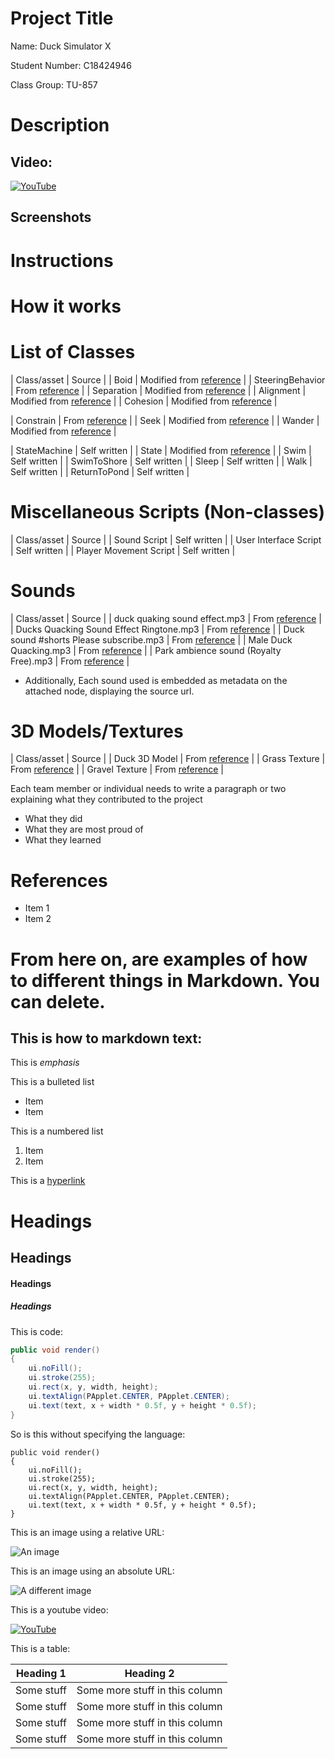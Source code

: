 # Project Title

Name: Duck Simulator X

Student Number: C18424946

Class Group: TU-857

# Description

## Video:

[![YouTube](http://img.youtube.com/vi/Taki330C01Q/0.jpg)](https://www.youtube.com/watch?v=Taki330C01Q)

## Screenshots

# Instructions

# How it works

# List of Classes

| Class/asset | Source |
| Boid | Modified from [reference](https://github.com/skooter500/miniature-rotary-phone/blob/main/minature-rotary-phone/behaviors/Boid.gd) |
| SteeringBehavior | From [reference](https://github.com/skooter500/miniature-rotary-phone/blob/main/minature-rotary-phone/behaviors/SteeringBehavior.gd) |
| Separation | Modified from [reference](https://github.com/skooter500/miniature-rotary-phone/blob/main/minature-rotary-phone/behaviors/Separation.gd) |
| Alignment | Modified from [reference](https://github.com/skooter500/miniature-rotary-phone/blob/main/minature-rotary-phone/behaviors/Alignment.gd) |
| Cohesion | Modified from [reference](https://github.com/skooter500/miniature-rotary-phone/blob/main/minature-rotary-phone/behaviors/Cohesion.gd) |

| Constrain | From [reference](https://github.com/skooter500/miniature-rotary-phone/blob/main/minature-rotary-phone/behaviors/Constrain.gd) |
| Seek | Modified from [reference](https://github.com/skooter500/miniature-rotary-phone/blob/main/minature-rotary-phone/behaviors/Seek.gd) |
| Wander | Modified from [reference](https://github.com/skooter500/miniature-rotary-phone/blob/main/minature-rotary-phone/behaviors/Wander.gd) |

| StateMachine | Self written |
| State | Modified from [reference](https://github.com/skooter500/miniature-rotary-phone/blob/main/minature-rotary-phone/behaviors/State.gd) |
| Swim | Self written |
| SwimToShore | Self written |
| Sleep | Self written |
| Walk | Self written |
| ReturnToPond | Self written |

# Miscellaneous Scripts (Non-classes)

| Class/asset | Source |
| Sound Script | Self written |
| User Interface Script | Self written |
| Player Movement Script | Self written |

# Sounds

| Class/asset | Source |
| duck quaking sound effect.mp3 | From [reference](https://www.youtube.com/watch?v=aFQoM1JHzQY) |
| Ducks Quacking Sound Effect Ringtone.mp3 | From [reference](https://www.youtube.com/watch?v=2Xy9NjGfJZo) |
| Duck sound #shorts Please subscribe.mp3 | From [reference](https://www.youtube.com/shorts/rVEaanykP2I) |
| Male Duck Quacking.mp3 | From [reference](https://www.youtube.com/shorts/PF4XIHLYQRA) |
| Park ambience sound (Royalty Free).mp3 | From [reference](https://www.youtube.com/watch?v=e_zCM0EobAY) |

- Additionally, Each sound used is embedded as metadata on the attached node, displaying the source url.

# 3D Models/Textures

| Class/asset | Source |
| Duck 3D Model | From [reference](https://sketchfab.com/3d-models/duck-07b9786ed84244b2acefd48c709e4548) |
| Grass Texture | From [reference](https://polyhaven.com/a/brown_mud_leaves_01) |
| Gravel Texture | From [reference](https://polyhaven.com/a/brown_mud_rocks_01) |

Each team member or individual needs to write a paragraph or two explaining what they contributed to the project

- What they did
- What they are most proud of
- What they learned

# References
* Item 1
* Item 2

# From here on, are examples of how to different things in Markdown. You can delete.  

## This is how to markdown text:

This is *emphasis*

This is a bulleted list

- Item
- Item

This is a numbered list

1. Item
1. Item

This is a [hyperlink](http://bryanduggan.org)

# Headings
## Headings
#### Headings
##### Headings

This is code:

```Java
public void render()
{
	ui.noFill();
	ui.stroke(255);
	ui.rect(x, y, width, height);
	ui.textAlign(PApplet.CENTER, PApplet.CENTER);
	ui.text(text, x + width * 0.5f, y + height * 0.5f);
}
```

So is this without specifying the language:

```
public void render()
{
	ui.noFill();
	ui.stroke(255);
	ui.rect(x, y, width, height);
	ui.textAlign(PApplet.CENTER, PApplet.CENTER);
	ui.text(text, x + width * 0.5f, y + height * 0.5f);
}
```

This is an image using a relative URL:

![An image](images/p8.png)

This is an image using an absolute URL:

![A different image](https://bryanduggandotorg.files.wordpress.com/2019/02/infinite-forms-00045.png?w=595&h=&zoom=2)

This is a youtube video:

[![YouTube](http://img.youtube.com/vi/J2kHSSFA4NU/0.jpg)](https://www.youtube.com/watch?v=J2kHSSFA4NU)

This is a table:

| Heading 1 | Heading 2 |
|-----------|-----------|
|Some stuff | Some more stuff in this column |
|Some stuff | Some more stuff in this column |
|Some stuff | Some more stuff in this column |
|Some stuff | Some more stuff in this column |
